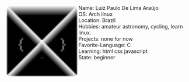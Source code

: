 <img src="logotipo.png" align="left" width="200px">
Name: Luiz Paulo De Lima Araújo
<br>
OS: Arch linux
<br>
Location: Brazil
<br>
Hobbies: amateur astronomy, cycling, learn linux.
<br>
Projects: none for now
<br>
Favorite-Language: C
<br>
Learning: html css javascript
<br>
State: beginner
